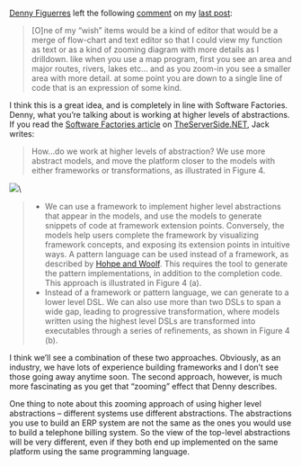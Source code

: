 [Denny Figuerres](http://www.figuerres.com/) left the following
[comment](http://weblogs.asp.net/devhawk/archive/2004/08/29/222328.aspx#222366)
on my [last
post](http://devhawk.net/PermaLink.aspx?guid=beb13ac1-f5a0-42e0-9670-f6843601d33e):

> [O]ne of my “wish” items would be a kind of editor that would be a
> merge of flow-chart and text editor so that I could view my function
> as text or as a kind of zooming diagram with more details as I
> drilldown. like when you use a map program, first you see an area and
> major routes, rivers, lakes etc… and as you zoom-in you see a smaller
> area with more detail. at some point you are down to a single line of
> code that is an expression of some kind.

I think this is a great idea, and is completely in line with Software
Factories. Denny, what you’re talking about is working at higher levels
of abstractions. If you read the [Software Factories
article](http://theserverside.net/articles/showarticle.tss?id=SoftwareFactories)
on [TheServerSide.NET](http://theserverside.net/), Jack writes:

> How…do we work at higher levels of abstraction? We use more abstract
> models, and move the platform closer to the models with either
> frameworks or transformations, as illustrated in Figure 4.

![](http://theserverside.net/articles/content/SoftwareFactories/images/IM04.gif)\

> -   We can use a framework to implement higher level abstractions that
>     appear in the models, and use the models to generate snippets of
>     code at framework extension points. Conversely, the models help
>     users complete the framework by visualizing framework concepts,
>     and exposing its extension points in intuitive ways. A pattern
>     language can be used instead of a framework, as described by
>     [Hohpe and Woolf](http://www.eaipatterns.com/). This requires the
>     tool to generate the pattern implementations, in addition to the
>     completion code. This approach is illustrated in Figure 4 (a).
> -   Instead of a framework or pattern language, we can generate to a
>     lower level DSL. We can also use more than two DSLs to span a wide
>     gap, leading to progressive transformation, where models written
>     using the highest level DSLs are transformed into executables
>     through a series of refinements, as shown in Figure 4 (b).

I think we’ll see a combination of these two approaches. Obviously, as
an industry, we have lots of experience building frameworks and I don’t
see those going away anytime soon. The second approach, however, is much
more fascinating as you get that “zooming” effect that Denny describes.

One thing to note about this zooming approach of using higher level
abstractions – different systems use different abstractions. The
abstractions you use to build an ERP system are not the same as the ones
you would use to build a telephone billing system. So the view of the
top-level abstractions will be very different, even if they both end up
implemented on the same platform using the same programming language.
